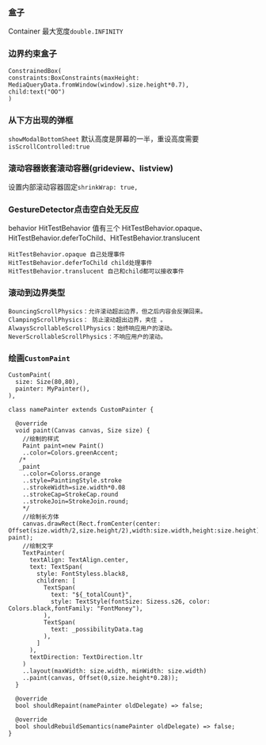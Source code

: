 ### 盒子
Container
最大宽度`double.INFINITY`

### 边界约束盒子
```
ConstrainedBox(
constraints:BoxConstraints(maxHeight: MediaQueryData.fromWindow(window).size.height*0.7),
child:text("OO")
)
```

### 从下方出现的弹框
`showModalBottomSheet`
默认高度是屏幕的一半，重设高度需要`isScrollControlled:true`

### 滚动容器嵌套滚动容器(grideview、listview)
设置内部滚动容器固定`shrinkWrap: true,`

### GestureDetector点击空白处无反应
behavior  HitTestBehavior 值有三个 HitTestBehavior.opaque、 HitTestBehavior.deferToChild、HitTestBehavior.translucent
```
HitTestBehavior.opaque 自己处理事件 
HitTestBehavior.deferToChild child处理事件
HitTestBehavior.translucent 自己和child都可以接收事件
```

### 滚动到边界类型
```
BouncingScrollPhysics：允许滚动超出边界，但之后内容会反弹回来。
ClampingScrollPhysics： 防止滚动超出边界，夹住 。
AlwaysScrollableScrollPhysics：始终响应用户的滚动。
NeverScrollableScrollPhysics：不响应用户的滚动。
```

### 绘画`CustomPaint`
```
CustomPaint(
  size: Size(80,80),
  painter: MyPainter(),
),

class namePainter extends CustomPainter {

  @override
  void paint(Canvas canvas, Size size) {
    //绘制的样式
    Paint paint=new Paint()
    ..color=Colors.greenAccent;
   /* 
   _paint
    ..color=Colorss.orange
    ..style=PaintingStyle.stroke
    ..strokeWidth=size.width*0.08
    ..strokeCap=StrokeCap.round
    ..strokeJoin=StrokeJoin.round;
    */
    //绘制长方体
    canvas.drawRect(Rect.fromCenter(center: Offset(size.width/2,size.height/2),width:size.width,height:size.height), paint);
    //绘制文字
    TextPainter(
      textAlign: TextAlign.center,
      text: TextSpan(
        style: FontStyless.black8,
        children: [
          TextSpan(
            text: "${_totalCount}",
            style: TextStyle(fontSize: Sizess.s26, color: Colors.black,fontFamily: "FontMoney"),
          ),
          TextSpan(
            text: _possibilityData.tag
          ),
        ]
      ),
      textDirection: TextDirection.ltr
    )
    ..layout(maxWidth: size.width, minWidth: size.width)
    ..paint(canvas, Offset(0,size.height*0.28));
  }

  @override
  bool shouldRepaint(namePainter oldDelegate) => false;

  @override
  bool shouldRebuildSemantics(namePainter oldDelegate) => false;
}
```
